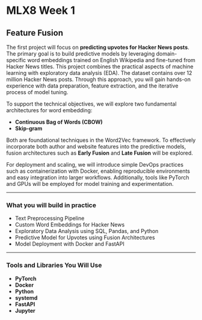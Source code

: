# MLX8 Week 1

## Feature Fusion

The first project will focus on **predicting upvotes for Hacker News posts**. The primary goal is to build predictive models by leveraging domain-specific word embeddings trained on English Wikipedia and fine-tuned from Hacker News titles. This project combines the practical aspects of machine learning with exploratory data analysis (EDA). The dataset contains over 12 million Hacker News posts. Through this approach, you will gain hands-on experience with data preparation, feature extraction, and the iterative process of model tuning.

To support the technical objectives, we will explore two fundamental architectures for word embedding:

- **Continuous Bag of Words (CBOW)**
- **Skip-gram**

Both are foundational techniques in the Word2Vec framework. To effectively incorporate both author and website features into the predictive models, fusion architectures such as **Early Fusion** and **Late Fusion** will be explored.

For deployment and scaling, we will introduce simple DevOps practices such as containerization with Docker, enabling reproducible environments and easy integration into larger workflows. Additionally, tools like PyTorch and GPUs will be employed for model training and experimentation.

---

### What you will build in practice

- Text Preprocessing Pipeline
- Custom Word Embeddings for Hacker News
- Exploratory Data Analysis using SQL, Pandas, and Python
- Predictive Model for Upvotes using Fusion Architectures
- Model Deployment with Docker and FastAPI

---

### Tools and Libraries You Will Use

- **PyTorch**
- **Docker**
- **Python**
- **systemd**
- **FastAPI**
- **Jupyter**
